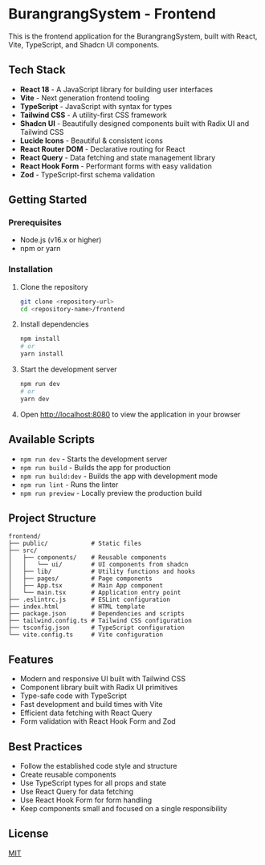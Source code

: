 # BurangrangSystem - Frontend

This is the frontend application for the BurangrangSystem, built with React, Vite, TypeScript, and Shadcn UI components.

## Tech Stack

- **React 18** - A JavaScript library for building user interfaces
- **Vite** - Next generation frontend tooling
- **TypeScript** - JavaScript with syntax for types
- **Tailwind CSS** - A utility-first CSS framework
- **Shadcn UI** - Beautifully designed components built with Radix UI and Tailwind CSS
- **Lucide Icons** - Beautiful & consistent icons
- **React Router DOM** - Declarative routing for React
- **React Query** - Data fetching and state management library
- **React Hook Form** - Performant forms with easy validation
- **Zod** - TypeScript-first schema validation

## Getting Started

### Prerequisites

- Node.js (v16.x or higher)
- npm or yarn

### Installation

1. Clone the repository
   ```bash
   git clone <repository-url>
   cd <repository-name>/frontend
   ```

2. Install dependencies
   ```bash
   npm install
   # or
   yarn install
   ```

3. Start the development server
   ```bash
   npm run dev
   # or
   yarn dev
   ```

4. Open [http://localhost:8080](http://localhost:8080) to view the application in your browser

## Available Scripts

- `npm run dev` - Starts the development server
- `npm run build` - Builds the app for production
- `npm run build:dev` - Builds the app with development mode
- `npm run lint` - Runs the linter
- `npm run preview` - Locally preview the production build

## Project Structure

```
frontend/
├── public/            # Static files
├── src/
│   ├── components/    # Reusable components
│   │   └── ui/        # UI components from shadcn
│   ├── lib/           # Utility functions and hooks
│   ├── pages/         # Page components
│   ├── App.tsx        # Main App component
│   └── main.tsx       # Application entry point
├── .eslintrc.js       # ESLint configuration
├── index.html         # HTML template
├── package.json       # Dependencies and scripts
├── tailwind.config.ts # Tailwind CSS configuration
├── tsconfig.json      # TypeScript configuration
└── vite.config.ts     # Vite configuration
```

## Features

- Modern and responsive UI built with Tailwind CSS
- Component library built with Radix UI primitives
- Type-safe code with TypeScript
- Fast development and build times with Vite
- Efficient data fetching with React Query
- Form validation with React Hook Form and Zod

## Best Practices

- Follow the established code style and structure
- Create reusable components
- Use TypeScript types for all props and state
- Use React Query for data fetching
- Use React Hook Form for form handling
- Keep components small and focused on a single responsibility

## License

[MIT](LICENSE)
